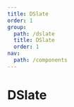 ```yaml
---
title: DSlate
order: 1
group:
  path: /dslate
  title: DSlate
  order: 1
nav:
  path: /components
---
```


# DSlate
